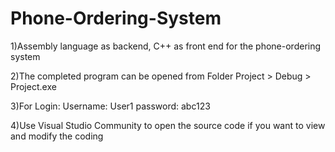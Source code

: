 # Phone-Ordering-System

1)Assembly language as backend, C++ as front end for the phone-ordering system

2)The completed program can be opened from Folder Project > Debug > Project.exe

3)For Login:
Username: User1 password: abc123

4)Use Visual Studio Community to open the source code if you want to view and modify the coding


